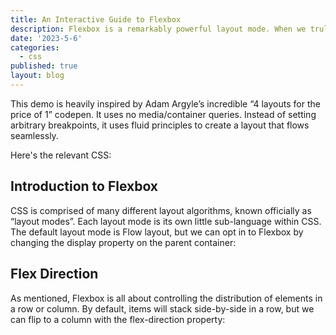 ```yaml
---
title: An Interactive Guide to Flexbox
description: Flexbox is a remarkably powerful layout mode. When we truly understand how it works, we can build dynamic layouts that respond automatically, rearranging themselves as-needed
date: '2023-5-6'
categories:
  - css
published: true
layout: blog
---
```


This demo is heavily inspired by Adam Argyle’s incredible “4 layouts for the price of 1” codepen. It uses no media/container queries. Instead of setting arbitrary breakpoints, it uses fluid principles to create a layout that flows seamlessly.

Here's the relevant CSS:

## Introduction to Flexbox

CSS is comprised of many different layout algorithms, known officially as “layout modes”. Each layout mode is its own little sub-language within CSS. The default layout mode is Flow layout, but we can opt in to Flexbox by changing the display property on the parent container:

## Flex Direction

As mentioned, Flexbox is all about controlling the distribution of elements in a row or column. By default, items will stack side-by-side in a row, but we can flip to a column with the flex-direction property:
